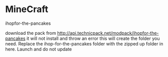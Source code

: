 # MineCraft
ihopfor-the-pancakes

download the pack from http://api.technicpack.net/modpack/ihopfor-the-pancakes
it will not install and throw an error this will create the folder you need.
Replace the ihop-for-the-pancakes folder with the zipped up folder in here.
Launch and do not update
